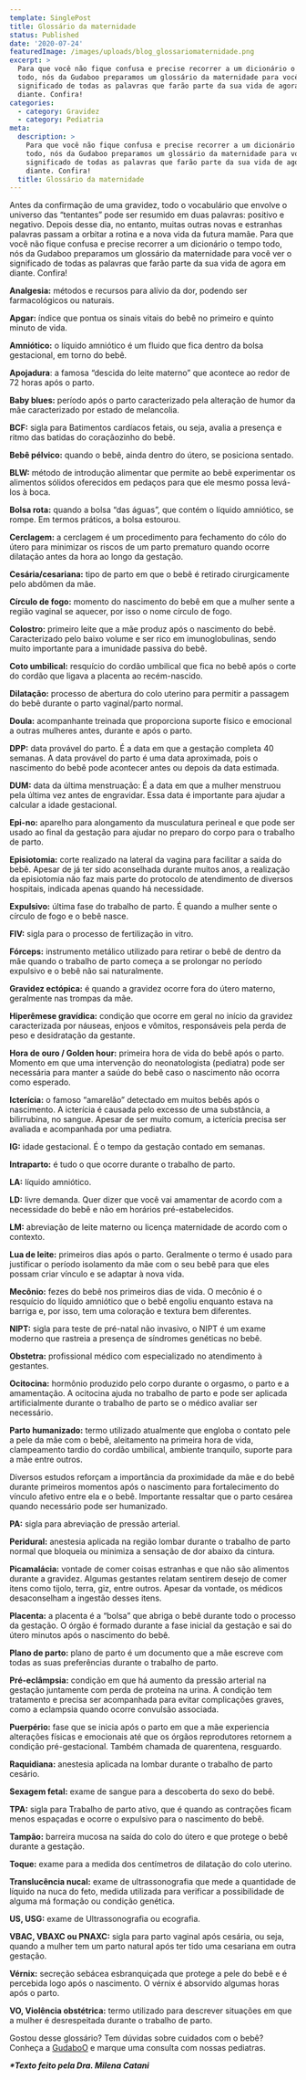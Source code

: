 ```yaml
---
template: SinglePost
title: Glossário da maternidade
status: Published
date: '2020-07-24'
featuredImage: /images/uploads/blog_glossariomaternidade.png
excerpt: >
  Para que você não fique confusa e precise recorrer a um dicionário o tempo
  todo, nós da Gudaboo preparamos um glossário da maternidade para você ver o
  significado de todas as palavras que farão parte da sua vida de agora em
  diante. Confira!
categories:
  - category: Gravidez
  - category: Pediatria
meta:
  description: >
    Para que você não fique confusa e precise recorrer a um dicionário o tempo
    todo, nós da Gudaboo preparamos um glossário da maternidade para você ver o
    significado de todas as palavras que farão parte da sua vida de agora em
    diante. Confira!
  title: Glossário da maternidade
---
```

Antes da confirmação de uma gravidez, todo o vocabulário que envolve o universo das “tentantes” pode ser resumido em duas palavras: positivo e negativo. Depois desse dia, no entanto, muitas outras novas e estranhas palavras passam a orbitar a rotina e a nova vida da futura mamãe. Para que você não fique confusa e precise recorrer a um dicionário o tempo todo, nós da Gudaboo preparamos um glossário da maternidade para você ver o significado de todas as palavras que farão parte da sua vida de agora em diante. Confira!

 

**Analgesia:** métodos e recursos para alívio da dor, podendo ser farmacológicos ou naturais.

 

**Apgar:** índice que pontua os sinais vitais do bebê no primeiro e quinto minuto de vida. 

 

**Amniótico:** o líquido amniótico é um fluido que fica dentro da bolsa gestacional, em torno do bebê.

 

**Apojadura**: a famosa “descida do leite materno” que acontece ao redor de 72 horas após o parto.

 

**Baby blues:** período após o parto caracterizado pela alteração de humor da mãe caracterizado por estado de melancolia.

 

**BCF:** sigla para Batimentos cardíacos fetais, ou seja, avalia a presença e ritmo das batidas do coraçãozinho do bebê.

 

**Bebê pélvico:** quando o bebê, ainda dentro do útero, se posiciona sentado.

 

**BLW:** método de introdução alimentar que permite ao bebê experimentar os alimentos sólidos oferecidos em pedaços para que ele mesmo possa levá-los à boca.

 

**Bolsa rota:** quando a bolsa “das águas”, que contém o líquido amniótico, se rompe. Em termos práticos, a bolsa estourou.

 

**Cerclagem:** a cerclagem é um procedimento para fechamento do cólo do útero para minimizar os riscos de um parto prematuro quando ocorre dilatação antes da hora ao longo da gestação.

 

**Cesária/cesariana:** tipo de parto em que o bebê é retirado cirurgicamente pelo abdômen da mãe.

 

**Círculo de fogo:** momento do nascimento do bebê em que a mulher sente a região vaginal se aquecer, por isso o nome círculo de fogo.

 

**Colostro:** primeiro leite que a mãe produz após o nascimento do bebê. Caracterizado pelo baixo volume e ser rico em imunoglobulinas, sendo muito importante para a imunidade passiva do bebê. 

 

**Coto umbilical:** resquício do cordão umbilical que fica no bebê após o corte do cordão que ligava a placenta ao recém-nascido.

 

**Dilatação:** processo de abertura do colo uterino para permitir a passagem do bebê durante o parto vaginal/parto normal.

 

**Doula:** acompanhante treinada que proporciona suporte físico e emocional a outras mulheres antes, durante e após o parto.

 

**DPP:** data provável do parto. É a data em que a gestação completa 40 semanas. A data provável do parto é uma data aproximada, pois o nascimento do bebê pode acontecer antes ou depois da data estimada.

 

**DUM:** data da última menstruação: É a data em que a mulher menstruou pela última vez antes de engravidar. Essa data é importante para ajudar a calcular a idade gestacional.

 

**Epi-no:** aparelho para alongamento da musculatura perineal e que pode ser usado ao final da gestação para ajudar no preparo do corpo para o trabalho de parto.

 

**Episiotomia:** corte realizado na lateral da vagina para facilitar a saída do bebê. Apesar de já ter sido aconselhada durante muitos anos, a realização da episiotomia não faz mais parte do protocolo de atendimento de diversos hospitais, indicada apenas quando há necessidade.

 

**Expulsivo:** última fase do trabalho de parto. É quando a mulher sente o círculo de fogo e o bebê nasce.

 

**FIV:** sigla para o processo de fertilização in vitro.

 

**Fórceps:** instrumento metálico utilizado para retirar o bebê de dentro da mãe quando o trabalho de parto começa a se prolongar no período expulsivo e o bebê não sai naturalmente.

 

**Gravidez ectópica:** é quando a gravidez ocorre fora do útero materno, geralmente nas trompas da mãe.

 

**Hiperêmese gravídica:** condição que ocorre em geral no início da gravidez caracterizada por náuseas, enjoos e vômitos, responsáveis pela perda de peso e desidratação da gestante.

 

**Hora de ouro / Golden hour:** primeira hora de vida do bebê após o parto.  Momento em que uma intervenção do neonatologista (pediatra) pode ser necessária para manter a saúde do bebê caso o nascimento não ocorra como esperado. 

 

**Icterícia:** o famoso “amarelão” detectado em muitos bebês após o nascimento. A icterícia é causada pelo excesso de uma substância, a bilirrubina, no sangue. Apesar de ser muito comum, a icterícia precisa ser avaliada e acompanhada por uma pediatra.

 

**IG:** idade gestacional. É o tempo da gestação contado em semanas.

 

**Intraparto:** é tudo o que ocorre durante o trabalho de parto.

 

**LA:** líquido amniótico.

 

**LD:** livre demanda. Quer dizer que você vai amamentar de acordo com a necessidade do bebê e não em horários pré-estabelecidos.

 

**LM:** abreviação de leite materno ou licença maternidade de acordo com o contexto.

 

**Lua de leite:** primeiros dias após o parto. Geralmente o termo é usado para justificar o período isolamento da mãe com o seu bebê para que eles possam criar vínculo e se adaptar à nova vida.

 

**Mecônio:** fezes do bebê nos primeiros dias de vida. O mecônio é o resquício do líquido amniótico que o bebê engoliu enquanto estava na barriga e, por isso, tem uma coloração e textura bem diferentes.

 

**NIPT:** sigla para teste de pré-natal não invasivo, o NIPT é um exame moderno que rastreia a presença de síndromes genéticas no bebê.

 

**Obstetra:** profissional médico com especializado no atendimento à gestantes.

 

**Ocitocina:** hormônio produzido pelo corpo durante o orgasmo, o parto e a amamentação. A ocitocina ajuda no trabalho de parto e pode ser aplicada artificialmente durante o trabalho de parto se o médico avaliar ser necessário.

  

 **Parto humanizado:** termo utilizado atualmente que engloba o contato pele a pele da mãe com o bebê, aleitamento na primeira hora de vida, clampeamento tardio do cordão umbilical, ambiente tranquilo, suporte para a mãe entre outros.

Diversos estudos reforçam a importância da proximidade da mãe e do bebê durante primeiros momentos após o nascimento para fortalecimento do vínculo afetivo entre ela e o bebê. Importante ressaltar que o parto cesárea quando necessário pode ser humanizado. 

 

**PA:** sigla para abreviação de pressão arterial.

 

**Peridural:** anestesia aplicada na região lombar durante o trabalho de parto normal que bloqueia ou minimiza a sensação de dor abaixo da cintura.

 

**Picamalácia:** vontade de comer coisas estranhas e que não são alimentos durante a gravidez. Algumas gestantes relatam sentirem desejo de comer itens como tijolo, terra, giz, entre outros. Apesar da vontade, os médicos desaconselham a ingestão desses itens.

 

**Placenta:** a placenta é a “bolsa” que abriga o bebê durante todo o processo da gestação. O órgão é formado durante a fase inicial da gestação e sai do útero minutos após o nascimento do bebê.

 

**Plano de parto:** plano de parto é um documento que a mãe escreve com todas as suas preferências durante o trabalho de parto.

 

**Pré-eclâmpsia:** condição em que há aumento da pressão arterial na gestação juntamente com perda de proteína na urina. A condição tem tratamento e precisa ser acompanhada para evitar complicações graves, como a eclampsia quando ocorre convulsão associada.

 

**Puerpério:** fase que se inicia após o parto em que a mãe experiencia alterações físicas e emocionais até que os órgãos reprodutores retornem a condição pré-gestacional. Também chamada de quarentena, resguardo.

 

**Raquidiana:** anestesia aplicada na lombar durante o trabalho de parto cesário.

 

**Sexagem fetal:** exame de sangue para a descoberta do sexo do bebê.

 

**TPA:** sigla para Trabalho de parto ativo, que é quando as contrações ficam menos espaçadas e ocorre o expulsivo para o nascimento do bebê.

 

**Tampão:** barreira mucosa na saída do colo do útero e que protege o bebê durante a gestação.

 

**Toque:** exame para a medida dos centímetros de dilatação do colo uterino.

 

**Translucência nucal:** exame de ultrassonografia que mede a quantidade de líquido na nuca do feto, medida utilizada para verificar a possibilidade de alguma má formação ou condição genética.

 

**US, USG:** exame de Ultrassonografia ou ecografia.

 

**VBAC, VBAXC ou PNAXC:** sigla para parto vaginal após cesária, ou seja, quando a mulher tem um parto natural após ter tido uma cesariana em outra gestação.

 

**Vérnix:** secreção sebácea esbranquiçada que protege a pele do bebê e é percebida logo após o nascimento. O vérnix é absorvido algumas horas após o parto.

 

**VO, Violência obstétrica:** termo utilizado para descrever situações em que a mulher é desrespeitada durante o trabalho de parto.

 

Gostou desse glossário? Tem dúvidas sobre cuidados com o bebê? Conheça a [GudaboO](www.gudaboo.com.br) e marque uma consulta com nossas pediatras.

_**\*Texto feito pela Dra. Milena Catani**_
